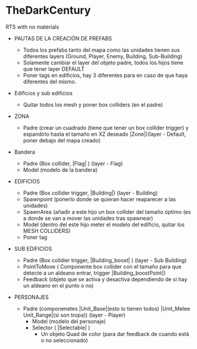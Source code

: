 # TheDarkCentury
RTS with no materials

- PAUTAS DE LA CREACIÓN DE PREFABS
  - Todos los prefabs tanto del mapa como las unidades tienen sus diferentes layers (Ground, Player, Enemy, Building, Sub-Building)
  - Solamente cambiar el layer del objeto padre, todos los hijos tiene que tener layer DEFAULT
  - Poner tags en edificios, hay 3 diferentes para en caso de que haya diferentes del mismo.

- Edificios y sub edificios
    - Quitar todos los mesh y poner box colliders (en el padre)

- ZONA 
  -  Padre (crear un cuadrado (tiene que tener un box collider trigger) y expandirlo hasta el tamaño en XZ deseado |Zone|)(layer - Default, poner debajo del mapa creado)

- Bandera 
  -  Padre (Box collider, |Flag| ) (layer - Flag)
    - Model (modelo de la bandera)
- EDIFICIOS 
  -  Padre (Box collider trigger, |Building|) (layer - Building)
    - Spawnpoint (ponerlo donde se quieran hacer reaparecer a las unidades)
    - SpawnArea (añadir a este hijo un box collider del tamaño óptimo (es a donde se van a mover las unidades tras spawnear)
    - Model (dentro del este hijo meter el modelo del edificio, quitar los MESH COLLIDERS)
    - Poner tag 
    
- SUB EDIFICIOS 
  -  Padre (Box colldier trigger, |Building_boost| ) (layer - Sub Building)
    - PointToMove ( Componente box collider con el tamaño para que detecte a un aldeano entrar, trigger |Building_boostPoint|)
    - Feedback (objeto que se activa y desactiva dependiendo de si hay un aldeano en el punto o no)
  

- PERSONAJES 
  - Padre (componenetes |Unit_Base|(esto lo tienen todos) |Unit_Melee Unit_Range|(si son tropa)) (layer - Player)
    - Model (modelo del personaje)
    - Selector ( |Selectable| )
      - Un objeto Quad de color (para dar feedback de cuando está o no seleccionado)
